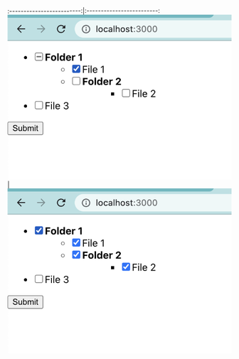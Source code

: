 
:-------------------------:|:-------------------------:
![](https://github.com/ShravanMeena/ping-safe-task/blob/main/src/assets/1.png?raw=true)  |  ![](https://github.com/ShravanMeena/ping-safe-task/blob/main/src/assets/2.png?raw=true)

